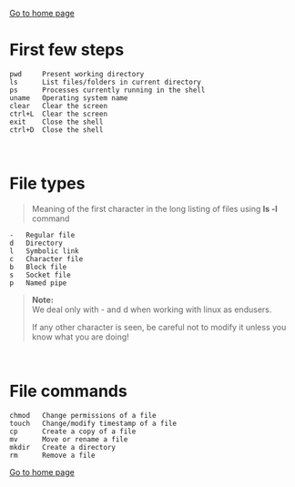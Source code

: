 [Go to home page](/index.md)

# First few steps  
    pwd     Present working directory
    ls      List files/folders in current directory
    ps      Processes currently running in the shell
    uname   Operating system name
    clear   Clear the screen
    ctrl+L  Clear the screen
    exit    Close the shell
    ctrl+D  Close the shell

<br>  

# File types  
> Meaning of the first character in the long listing of files using **ls -l** command

    -   Regular file  
    d   Directory  
    l   Symbolic link  
    c   Character file  
    b   Block file  
    s   Socket file  
    p   Named pipe  

> **Note:**  
> We deal only with - and d when working with linux as endusers.  
>
> If any other character is seen, be careful not to modify it unless you know what you are doing!  

<br>  

# File commands  
    chmod   Change permissions of a file
    touch   Change/modify timestamp of a file
    cp      Create a copy of a file
    mv      Move or rename a file
    mkdir   Create a directory
    rm      Remove a file

[Go to home page](/index.md)
